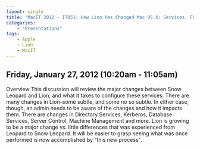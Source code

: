 ```yaml
---
layout: single
title: 'MacIT 2012 - IT851: How Lion Has Changed Mac OS X: Services, Features and Capabilities'
categories:
    - "Presentations"
tags:
    - Apple
    - Lion
    - MacIT
---
```

Friday, January 27, 2012 (10:20am - 11:05am)
---

Overview
This discussion will review the major changes between Snow Leopard and Lion, and what it takes to configure these services. There are many changes in Lion–some subtle, and some no so subtle. In either case, though, an admin needs to be aware of the changes and how it impacts them. There are changes in Directory Services, Kerberos, Database Services, Server Control, Machine Management and more. Lion is growing to be a major change vs. little differences that was experienced from Leopard to Snow Leopard. It will be easier to grasp seeing what was once performed is now accomplished by "this new process".

